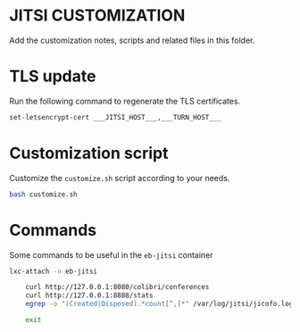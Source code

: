 JITSI CUSTOMIZATION
===================
Add the customization notes, scripts and related files in this folder.

# TLS update
Run the following command to regenerate the TLS certificates.

```bash
set-letsencrypt-cert ___JITSI_HOST___,___TURN_HOST___
```

# Customization script
Customize the `customize.sh` script according to your needs.

```bash
bash customize.sh
```

# Commands
Some commands to be useful in the `eb-jitsi` container

```bash
lxc-attach -n eb-jitsi

    curl http://127.0.0.1:8080/colibri/conferences
    curl http://127.0.0.1:8888/stats
    egrep -o "(Created|Disposed).*count[^,]*" /var/log/jitsi/jicofo.log

    exit
```
